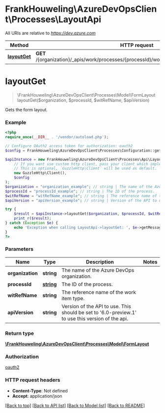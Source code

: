 # FrankHouweling\AzureDevOpsClient\Processes\LayoutApi

All URIs are relative to *https://dev.azure.com*

Method | HTTP request | Description
------------- | ------------- | -------------
[**layoutGet**](LayoutApi.md#layoutGet) | **GET** /{organization}/_apis/work/processes/{processId}/workItemTypes/{witRefName}/layout | 


# **layoutGet**
> \FrankHouweling\AzureDevOpsClient\Processes\Model\FormLayout layoutGet($organization, $processId, $witRefName, $apiVersion)



Gets the form layout.

### Example
```php
<?php
require_once(__DIR__ . '/vendor/autoload.php');

// Configure OAuth2 access token for authorization: oauth2
$config = FrankHouweling\AzureDevOpsClient\Processes\Configuration::getDefaultConfiguration()->setAccessToken('YOUR_ACCESS_TOKEN');

$apiInstance = new FrankHouweling\AzureDevOpsClient\Processes\Api\LayoutApi(
    // If you want use custom http client, pass your client which implements `GuzzleHttp\ClientInterface`.
    // This is optional, `GuzzleHttp\Client` will be used as default.
    new GuzzleHttp\Client(),
    $config
);
$organization = "organization_example"; // string | The name of the Azure DevOps organization.
$processId = "processId_example"; // string | The ID of the process.
$witRefName = "witRefName_example"; // string | The reference name of the work item type.
$apiVersion = "apiVersion_example"; // string | Version of the API to use.  This should be set to '6.0-preview.1' to use this version of the api.

try {
    $result = $apiInstance->layoutGet($organization, $processId, $witRefName, $apiVersion);
    print_r($result);
} catch (Exception $e) {
    echo 'Exception when calling LayoutApi->layoutGet: ', $e->getMessage(), PHP_EOL;
}
?>
```

### Parameters

Name | Type | Description  | Notes
------------- | ------------- | ------------- | -------------
 **organization** | **string**| The name of the Azure DevOps organization. |
 **processId** | [**string**](../Model/.md)| The ID of the process. |
 **witRefName** | **string**| The reference name of the work item type. |
 **apiVersion** | **string**| Version of the API to use.  This should be set to &#39;6.0-preview.1&#39; to use this version of the api. |

### Return type

[**\FrankHouweling\AzureDevOpsClient\Processes\Model\FormLayout**](../Model/FormLayout.md)

### Authorization

[oauth2](../../README.md#oauth2)

### HTTP request headers

 - **Content-Type**: Not defined
 - **Accept**: application/json

[[Back to top]](#) [[Back to API list]](../../README.md#documentation-for-api-endpoints) [[Back to Model list]](../../README.md#documentation-for-models) [[Back to README]](../../README.md)


